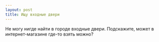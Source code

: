 ```yaml
---
layout: post 
title: Ищу входные двери 
--- 
```

Не могу нигде найти в городе входные двери. Подскажите, может в интернет-магазине где-то взять можно?
